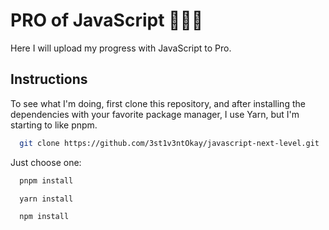 # PRO of JavaScript 🫴🏻🔥

Here I will upload my progress with JavaScript to Pro.

## Instructions

To see what I'm doing, first clone this repository, and after installing the dependencies with your favorite package manager, I use Yarn, but I'm starting to like pnpm.

```bash
  git clone https://github.com/3st1v3ntOkay/javascript-next-level.git
```

Just choose one:

```bash
  pnpm install
```

```bash
  yarn install
```

```bash
  npm install
```
